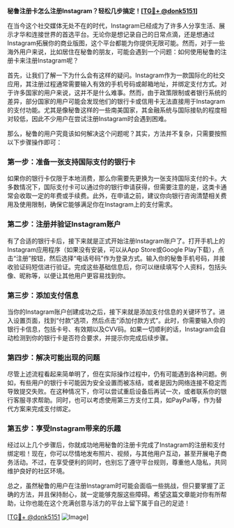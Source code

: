 **秘鲁注册卡怎么注册Instagram？轻松几步搞定！[[TG💪+ @donk5151](https://t.me/s/donk5151)]**

在当今这个社交媒体无处不在的时代，Instagram已经成为了许多人分享生活、展示才华和连接世界的首选平台。无论你是想记录自己的日常点滴，还是想通过Instagram拓展你的商业版图，这个平台都能为你提供无限可能。然而，对于一些海外用户来说，比如居住在秘鲁的朋友，可能会遇到一个问题：如何使用秘鲁的注册卡来注册Instagram呢？

首先，让我们了解一下为什么会有这样的疑问。Instagram作为一款国际化的社交应用，其注册过程通常需要输入有效的手机号码或邮箱地址，并绑定支付方式。对于许多国家的用户来说，这并不是什么难事。然而，由于政策限制或者银行系统的差异，部分国家的用户可能会发现他们的银行卡或信用卡无法直接用于Instagram的支付功能。尤其是像秘鲁这样的一些南美国家，其金融系统与国际接轨的程度相对较低，因此不少用户在尝试注册Instagram时会遇到困难。

那么，秘鲁的用户究竟该如何解决这个问题呢？其实，方法并不复杂，只需要按照以下步骤操作即可：

### 第一步：准备一张支持国际支付的银行卡

如果你的银行卡仅限于本地消费，那么你需要先更换为一张支持国际支付的卡。大多数情况下，国际支付卡可以通过你的银行申请获得，但需要注意的是，这类卡通常会收取一定的年费或手续费。此外，在申请之前，建议你向银行咨询清楚相关费用及使用限制，确保它能够满足你在Instagram上的支付需求。

### 第二步：注册并验证Instagram账户

有了合适的银行卡后，接下来就是正式开始注册Instagram账户了。打开手机上的Instagram应用程序（如果没有安装，可以从App Store或Google Play下载），点击“注册”按钮，然后选择“电话号码”作为登录方式。输入你的秘鲁手机号码，并接收验证码短信进行验证。完成这些基础信息后，你可以继续填写个人资料，包括头像、昵称等，以便让其他用户更容易找到你。

### 第三步：添加支付信息

当你的Instagram账户创建成功之后，接下来就是添加支付信息的关键环节了。进入设置页面，找到“付款”选项，然后点击“添加付款方式”。此时，你需要输入你的银行卡信息，包括卡号、有效期以及CVV码。如果一切顺利的话，Instagram会自动检测到你的银行卡是否符合要求，并提示你完成后续步骤。

### 第四步：解决可能出现的问题

尽管上述流程看起来简单明了，但在实际操作过程中，仍有可能遇到各种问题。例如，有些用户的银行卡可能因为安全设置而被冻结，或者是因为网络连接不稳定而导致提交失败。在这种情况下，你可以尝试重启设备后再试一次，或者联系你的银行客服寻求帮助。同时，也可以考虑使用第三方支付工具，如PayPal等，作为替代方案来完成支付绑定。

### 第五步：享受Instagram带来的乐趣

经过以上几个步骤后，你就成功地用秘鲁的注册卡完成了Instagram的注册和支付绑定啦！现在，你可以尽情地发布照片、视频，与其他用户互动，甚至开展电子商务活动。不过，在享受便利的同时，也别忘了遵守平台规则，尊重他人隐私，共同维护良好的社区环境。

总之，虽然秘鲁的用户在注册Instagram时可能会面临一些挑战，但只要掌握了正确的方法，并且保持耐心，就一定能够克服这些障碍。希望这篇文章能对你有所帮助，让你也能在这个充满创意与活力的平台上留下属于自己的足迹！

[[TG💪+ @donk5151](https://t.me/s/donk5151) ![Image](https://i.postimg.cc/rwNCRYN7/Snipaste-2025-04-30-17-27-05.png)]